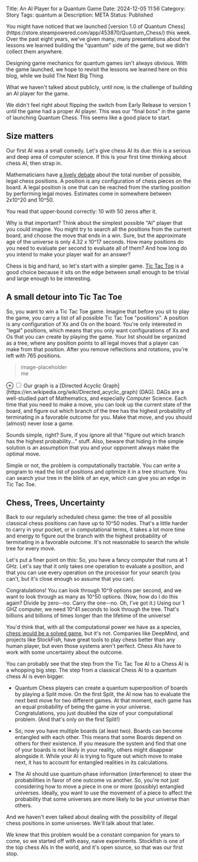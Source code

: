 Title: An AI Player for a Quantum Game
Date: 2024-12-05 11:56
Category: Story
Tags: quantum ai
Description: META
Status: Published

<section markdown="1">
You might have noticed that we launched [version 1.0 of Quantum Chess](https://store.steampowered.com/app/453870/Quantum_Chess/) this week. Over the past eight years, we've given many, many presentations about the lessons we learned building the "quantum" side of the game, but we didn't collect them anywhere.

Designing game mechanics for quantum games isn't always obvious. With the game launched, we hope to revisit the lessons we learned here on this blog, while we build The Next Big Thing.

What we haven't talked about publicly, until now, is the challenge of building an AI player for the game.

We didn't feel right about flipping the switch from Early Release to version 1 until the game had a proper AI player. This was our "final boss" in the game of launching Quantum Chess. This seems like a good place to start.

## Size matters

Our first AI was a small comedy. Let's give chess AI its due: this is a serious and deep area of computer science. If this is your first time thinking about chess AI, then strap in.

Mathematicians have [a lively debate](https://en.wikipedia.org/wiki/Solving_chess#The_complexity_of_chess) about the total number of possible, legal chess positions. A position is any configuration of chess pieces on the board. A legal position is one that can be reached from the starting position by performing legal moves. Estimates come in somewhere between 2x10^20 and 10^50.

You read that upper-bound correctly: 10 with 50 zeros after it.

Why is that important? Think about the simplest possible "AI" player that you could imagine. You might try to search all the positions from the current board, and choose the move that ends in a win. Sure, but the approximate age of the universe is only 4.32 x 10^17 seconds. How many positions do you need to evaluate per second to evaluate all of them? And how long do you intend to make your player wait for an answer?

Chess is big and hard, so let's start with a simpler game. [Tic Tac Toe](https://en.wikipedia.org/wiki/Tic-tac-toe#Gameplay) is a good choice because it sits on the edge between small enough to be trivial and large enough to be interesting.

## A small detour into Tic Tac Toe

So, you want to win a Tic Tac Toe game. Imagine that before you sit to play the game, you carry a list of all possible Tic Tac Toe "positions". A position is any configuration of Xs and Os on the board. You're only interested in "legal" positions, which means that you only want configurations of Xs and Os that you can create by playing the game. Your list should be organized as a tree, where any position points to all legal moves that a player can make from that position. After you remove reflections and rotations, you're left with 765 positions.

<blockquote>image-placeholder<footer>me</footer></blockquote>
<label for="mn-graph" class="margin-toggle">&#8853;</label>
<input type="checkbox" id="mn-graph" class="margin-toggle"/>
<span class="marginnote">
Our graph is a [Directed Acyclic Graph](https://en.wikipedia.org/wiki/Directed_acyclic_graph) (DAG). DAGs are a well-studied part of Mathematics, and especially Computer Science.</sidebar>
</span>
Each time that you need to make a move, you can look up the current state of the board, and figure out which branch of the tree has the highest probability of terminating in a favorable outcome for you. Make that move, and you should (almost) never lose a game.

Sounds simple, right? Sure, if you ignore all that "figure out which branch has the highest probability..." stuff. Also, beware that hiding in the simple solution is an assumption that you and your opponent always make the optimal move.

Simple or not, the problem is computationally tractable. You can write a program to read the list of positions and optimize it in a tree structure. You can search your tree in the blink of an eye, which can give you an edge in Tic Tac Toe.

## Chess, Trees, Uncertainty

Back to our regularly scheduled chess game: the tree of all possible classical chess positions can have up to 10^50 nodes. That's a little harder to carry in your pocket, or in computational terms, it takes a lot more time and energy to figure out the branch with the highest probability of terminating in a favorable outcome. It's not reasonable to search the whole tree for every move.

Let's put a finer point on this: So, you have a fancy computer that runs at 1 GHz. Let's say that it only takes one operation to evaluate a position, and that you can use every operation on the processor for your search (you can't, but it's close enough so assume that you can).

Congratulations! You can look through 10^9 options per second, and we want to look through as many as 10^50 options. (Now, how do I do this again? Divide by zero--no. Carry the one--no. Oh, I've got it.) Using our 1 GHZ computer, we need 10^41 seconds to look through the tree. That's billions and billions of times longer than the lifetime of the universe!

You'd think that, with all the computational power we have as a species, [chess would be a solved game](https://x.com/elonmusk/status/1789745303806980448?ref_src=twsrc%5Etfw), but it's not. Companies like DeepMind, and projects like StockFish, have great tools to play chess better than any human player, but even those systems aren't perfect. Chess AIs have to work with some uncertainty about the outcome.

You can probably see that the step from the Tic Tac Toe AI to a Chess AI is a whopping big step. The step from a classical Chess AI to a quantum chess AI is even bigger.

-   Quantum Chess players can create a quantum superposition of boards by playing a Split move. On the first Split, the AI now has to evaluate the next best move for two different games. At that moment, each game has an equal probability of being the game in your universe. Congratulations, you just doubled the size of your computational problem. (And that's only on the first Split!)

-   So, now you have multiple boards (at least two). Boards can become entangled with each other. This means that some Boards depend on others for their existence. If you measure the system and find that one of your boards is not likely in your reality, others might disappear alongside it. While your AI is trying to figure out which move to make next, it has to account for entangled realities in its calculations.

-   The AI should use quantum phase information (interference) to steer the probabilities in favor of one outcome vs another. So, you're not just considering how to move a piece in one or more (possibly) entangled universes. Ideally, you want to use the movement of a piece to affect the probability that some universes are more likely to be your universe than others.

And we haven't even talked about dealing with the possibility of illegal chess positions in some universes. We'll talk about that later.

We knew that this problem would be a constant companion for years to come, so we started off with easy, naive experiments. Stockfish is one of the top chess AIs in the world, and it's open source, so that was our first stop.
</section>

